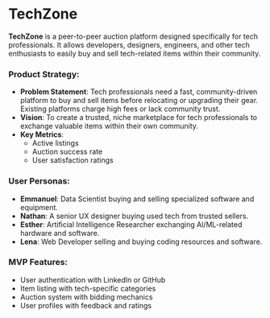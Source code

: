 # TechZone
**TechZone** is a peer-to-peer auction platform designed specifically for tech professionals. It allows developers, designers, engineers, and other tech enthusiasts to easily buy and sell tech-related items within their community.

### Product Strategy:
- **Problem Statement**: Tech professionals need a fast, community-driven platform to buy and sell items before relocating or upgrading their gear. Existing platforms charge high fees or lack community trust.
- **Vision**: To create a trusted, niche marketplace for tech professionals to exchange valuable items within their own community.
- **Key Metrics**:
  - Active listings
  - Auction success rate
  - User satisfaction ratings

### User Personas:
- **Emmanuel**: Data Scientist buying and selling specialized software and equipment.
- **Nathan**: A senior UX designer buying used tech from trusted sellers.
- **Esther**: Artificial Intelligence Researcher exchanging  Al/ML-related hardware and software.
- **Lena**: Web Developer selling and buying coding resources and software.

### MVP Features:
- User authentication with LinkedIn or GitHub
- Item listing with tech-specific categories
- Auction system with bidding mechanics
- User profiles with feedback and ratings
